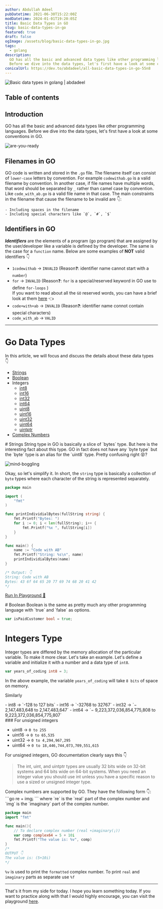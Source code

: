 ```yaml
---
author: Abdullah Adeel
pubDatetime: 2021-06-30T15:22:00Z
modDatetime: 2024-01-01T19:20:05Z
title: Basic Data Types in GO
slug: basic-data-types-in-go
featured: true
draft: false
ogImage: /assets/blog/basic-data-types-in-go.jpg
tags:
  - golang
description:
  GO has all the basic and advanced data types like other programming languages.
  Before we dive into the data types, let's first have a look at some conventions in GO.
conicalUrl: https://dev.to/abdadeel/all-basic-data-types-in-go-55n8
---
```


![Basic data types in golang | abdadeel](@assets/blog/basic-data-types-in-go.jpg)

## Table of contents

## Introduction

GO has all the basic and advanced data types like other programming languages. Before we dive into the data types, let's first have a look at some conventions in GO.

![are-you-ready](https://media.giphy.com/media/hTBkgmCL1g79DUvAiR/giphy.gif)

## Filenames in GO

GO code is written and stored in the `.go` file. The filename itself can consist of `lower-case` letters by convention. For example `codewithab.go` is a valid filename by convention. In another case, if file names have multiple words, that word should be separated by `_` rather than camel case by convention. Like `code_with_ab.go` is a valid file name in that case. The main constraints in the filename that cause the filename to be invalid are 👇:

    - Including spaces in the filename
    - Including special characters like `@`, `#`, `$`

## Identifiers in GO

**_Identifiers_** are the elements of a program (go program) that are assigned by the user/developer like a variable is defined by the developer. The same is the case for a `function` name.
Below are some examples of **NOT** valid identifiers 👇

- `1codewithab` -> `INVALID` (Reason❓: identifier name cannot start with a `number`)
- `for` -> `INVALID` (Reason❓: `for` is a special/reserved keyword in GO use to define `for-loops` ) </br> If you want to read about all the `GO` reserved words, you can have a brief look at them [here](https://medium.com/wesionary-team/know-about-25-keywords-in-go-eca109855d4d) 👈
- `code+with+ab` -> `INVALID` (Reason❓: identifier name connot contain special characters)
- `code_with_ab` -> `VALID`

<hr>

# Go Data Types

In this article, we will focus and discuss the details about these data types 👇

- [Strings](#string)
- [Boolean](#bool)
- Integers
  - [int8](#intergers)
  - [int16](#intergers)
  - [int32](#intergers)
  - [int64](#intergers)
  - [uint8](#intergers-u)
  - [uint16](#intergers-u)
  - [uint32](#intergers-u)
  - [uint64](#intergers-u)
  - [uintptr](#intergers-u)
- [Complex Numbers](complex)

<div id="string"></div>
# Strings
String type in GO is basically a slice of `bytes` type. But here is the interesting fact about this type. GO in fact does not have any `byte type` but the `byte` type is an alias for the `uint8` type. Pretty confusing right 😵?

![mind-boggling](https://media.giphy.com/media/7FgDseZw8Zw9Gi0OMk/giphy.gif)

Okay, so let's simplify it. In short, the `string` type is basically a collection of `byte` types where each character of the string is represented separately.

```go
package main

import (
    "fmt"
)

func printIndividialBytes(fullString string) {
    fmt.Printf("Bytes: ")
    for i := 0; i < len(fullString); i++ {
        fmt.Printf("%x ", fullString[i])
    }
}

func main() {
    name := "Code with AB"
    fmt.Printf("String: %s\n", name)
    printIndividialBytes(name)
}

/* Output: 👇
String: Code with AB
Bytes: 43 6f 64 65 20 77 69 74 68 20 41 42
*/
```

[Run In Playground 🔗](https://play.golang.org/p/LJV2uawhtLn)

<div id="bool"></div>
# Boolean
Boolean is the same as pretty much any other programming language with `true` and `false` as options.

```go
var isPaidCustomer bool = true;
```

<h1> Integers Type </h1>

Integer types are differed by the memory allocation of the particular variable. To make it more clear. Let's take an example.
Let's define a variable and initialize it with a number and a data type of `int8`.

```go
var years_of_coding int8 = 3;
```

In the above example, the variable `years_of_coding` will take `8 bits` of space on memory.

Similarly

<div id="intergers">
- int8 -> `-128 to 127 bits`
- int16 -> `-32768 to 32767`
- int32 -> `− 2,147,483,648 to 2,147,483,647`
- int64 -> `− 9,223,372,036,854,775,808 to 9,223,372,036,854,775,807`

<div id="intergers-u"></div>
### For unsigned integers

- uint8 -> `0 to 255`
- uint16 -> `0 to 65,535`
- uint32 -> `0 to 4,294,967,295`
- uint64 -> `0 to 18,446,744,073,709,551,615`

For unsigned integers, GO documentation clearly says this 👇

> The int, uint, and uintptr types are usually 32 bits wide on 32-bit systems and 64 bits wide on 64-bit systems. When you need an integer value you should use int unless you have a specific reason to use a sized or unsigned integer type.

<div id="complex"></div>
Complex numbers are supported by GO. They have the following form 👇:
```go
re + img¡
```
where `re` is the `real` part of the complex number and `img` is the `imaginary` part of the complex number.

```go
package main
import "fmt"

func main(){
    // To declare complex number (real +imaginary(¡))
    var comp complex64 = 5 + 10i
    fmt.Printf("The value is: %v", comp)
}
/*
OUTPUT 👇
The value is: (5+10i)
*/
```

`%v` is used to print the `formatted` complex number.
To print `real` and `imaginary` parts as separate use `%f`

<hr>

That's it from my side for today. I hope you learn something today. If you want to practice along with that I would highly encourage, you can visit the playground [here](https://play.golang.org/).
